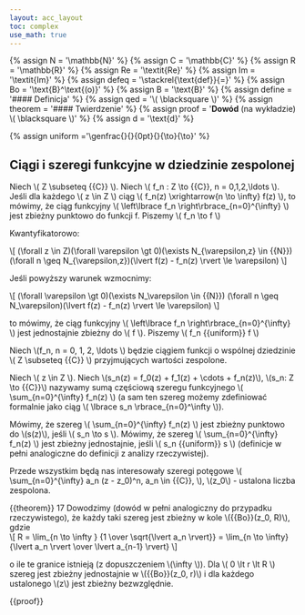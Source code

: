 ```yaml
---
layout: acc_layout
toc: complex
use_math: true
---
```

<!-- MathJax shortcuts -->
{% assign N = '\mathbb{N}' %}
{% assign C = '\mathbb{C}' %}
{% assign R = '\mathbb{R}' %}
{% assign Re = '\textit{Re}' %}
{% assign Im = '\textit{Im}' %}
{% assign defeq = '\stackrel{\text{def}}{=}' %}
{% assign Bo = '\text{B}^\text{(o)}' %}
{% assign B = '\text{B}' %}
{% assign define = '#### Definicja' %}
{% assign qed = '\\( \blacksquare \\)' %}
{% assign theorem = '#### Twierdzenie' %}
{% assign proof = '**Dowód** (na wykładzie) \\( \blacksquare \\)' %}
{% assign d = '\text{d}' %}

{% assign uniform ='\genfrac{}{}{0pt}{}{\to}{\to}' %}

Ciągi i szeregi funkcyjne w dziedzinie zespolonej
---

Niech \\( Z \subseteq {{C}} \\). Niech \\( f_n : Z \to {{C}}, n = 0,1,2,\ldots \\).
Jeśli dla każdego \\( z \in Z \\) ciąg \\( f_n(z) \xrightarrow{n \to \infty} f(z) \\), to mówimy, że ciąg funkcyjny \\( \left\lbrace f_n \right\rbrace_{n=0}^{\infty} \\) jest zbieżny punktowo do funkcji f. Piszemy \\( f_n \to f \\)

Kwantyfikatorowo:

\\[ 
    (\forall z \in Z)(\forall \varepsilon \gt 0)(\exists N_{\varepsilon,z} \in {{N}})
    (\forall n \geq N_{\varepsilon,z})(\lvert f(z) - f_n(z) \rvert \le \varepsilon) 
\\]

Jeśli powyższy warunek wzmocnimy:

\\[
    (\forall \varepsilon \gt 0)(\exists N_\varepsilon \in {{N}})
    (\forall n \geq N_\varepsilon)(\lvert f(z) - f_n(z) \rvert \le \varepsilon)
\\]

to mówimy, że ciąg funkcyjny \\( \left\lbrace f_n \right\rbrace_{n=0}^{\infty} \\)  jest jednostajnie zbieżny do \\( f \\). Piszemy \\( f_n {{uniform}} f \\)

Niech \\(f_n, n = 0, 1, 2, \ldots \\) będzie ciągiem funkcji o wspólnej dziedzinie \\( Z \subseteq {{C}} \\) przyjmujących wartości zespolone.

Niech \\( z \in Z \\). Niech \\(s_n(z) = f_0(z) + f_1(z) + \cdots + f_n(z)\\),
\\(s_n: Z \to {{C}}\\) nazywamy sumą częściową szeregu funkcyjnego 
\\( \sum_{n=0}^{\infty} f_n(z) \\) (a sam ten szereg możemy zdefiniować formalnie jako ciąg \\( \lbrace s_n \rbrace_{n=0}^\infty \\)).

Mówimy, że szereg \\( \sum_{n=0}^{\infty} f_n(z) \\) jest zbieżny punktowo do \\(s(z)\\), jeśli \\( s_n \to s \\). Mówimy, że szereg \\( \sum_{n=0}^{\infty} f_n(z) \\) jest zbieżny jednostajnie, jeśli \\( s_n {{uniform}} s \\) (definicje w pełni analogiczne do definicji z analizy rzeczywistej).

Przede wszystkim będą nas interesowały szeregi potęgowe 
\\( \sum_{n=0}^{\infty} a_n (z - z_0)^n, a_n \in {{C}}, \\), \\(z_0\\) - ustalona liczba zespolona.

{{theorem}} 17
Dowodzimy (dowód w pełni analogiczny do przypadku rzeczywistego), że każdy taki szereg jest zbieżny w kole \\({{Bo}}(z_0, R)\\), gdzie  
\\[ 
    R = \lim_{n \to \infty } {1 \over \sqrt{\lvert a_n \rvert}} 
    = \lim_{n \to \infty} {\lvert a_n \rvert \over \lvert a_{n-1} \rvert}
\\]

o ile te granice istnieją (z dopuszczeniem \\(\infty \\)). Dla \\( 0 \lt r \lt R \\) szereg jest zbieżny jednostajnie w \\({{Bo}}(z_0, r)\\) i dla każdego ustalonego \\(z\\) jest zbieżny bezwzględnie.

{{proof}}